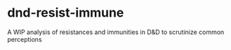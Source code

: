 # dnd-resist-immune
A WIP analysis of resistances and immunities in D&amp;D to scrutinize common perceptions
